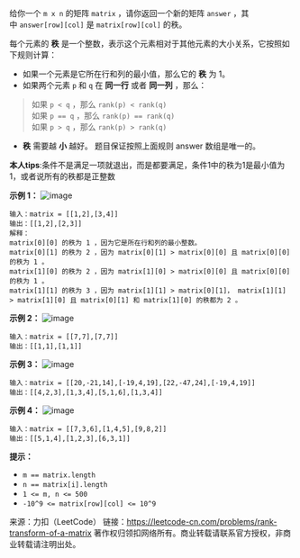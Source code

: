 给你一个 ```m x n``` 的矩阵 ```matrix``` ，请你返回一个新的矩阵 ```answer``` ，其中 ```answer[row][col]``` 是 ```matrix[row][col]``` 的秩。

每个元素的 **秩** 是一个整数，表示这个元素相对于其他元素的大小关系，它按照如下规则计算：

* 如果一个元素是它所在行和列的最小值，那么它的 **秩** 为 1。
* 如果两个元素 ```p``` 和 ```q``` 在 **同一行** 或者 **同一列** ，那么：
> 如果 ```p < q``` ，那么 ```rank(p) < rank(q)```  
> 如果 ```p == q``` ，那么 ```rank(p) == rank(q)```  
> 如果 ```p > q``` ，那么 ```rank(p) > rank(q)```  
* **秩** 需要越 **小** 越好。
题目保证按照上面规则 answer 数组是唯一的。

**本人tips**:条件不是满足一项就退出，而是都要满足，条件1中的秩为1是最小值为1，或者说所有的秩都是正整数

**示例 1：**
![image](https://github.com/Zhenghao-Liu/LeetCode_problem-and-solution/blob/master/1632.矩阵转后的秩/1632_1.png)
```
输入：matrix = [[1,2],[3,4]]
输出：[[1,2],[2,3]]
解释：
matrix[0][0] 的秩为 1 ，因为它是所在行和列的最小整数。
matrix[0][1] 的秩为 2 ，因为 matrix[0][1] > matrix[0][0] 且 matrix[0][0] 的秩为 1 。
matrix[1][0] 的秩为 2 ，因为 matrix[1][0] > matrix[0][0] 且 matrix[0][0] 的秩为 1 。
matrix[1][1] 的秩为 3 ，因为 matrix[1][1] > matrix[0][1]， matrix[1][1] > matrix[1][0] 且 matrix[0][1] 和 matrix[1][0] 的秩都为 2 。
```
**示例 2：**
![image](https://github.com/Zhenghao-Liu/LeetCode_problem-and-solution/blob/master/1632.矩阵转后的秩/1632_2.png)
```
输入：matrix = [[7,7],[7,7]]
输出：[[1,1],[1,1]]
```
**示例 3：**
![image](https://github.com/Zhenghao-Liu/LeetCode_problem-and-solution/blob/master/1632.矩阵转后的秩/1632_3.png)
```
输入：matrix = [[20,-21,14],[-19,4,19],[22,-47,24],[-19,4,19]]
输出：[[4,2,3],[1,3,4],[5,1,6],[1,3,4]]
```
**示例 4：**
![image](https://github.com/Zhenghao-Liu/LeetCode_problem-and-solution/blob/master/1632.矩阵转后的秩/1632_4.png)
```
输入：matrix = [[7,3,6],[1,4,5],[9,8,2]]
输出：[[5,1,4],[1,2,3],[6,3,1]]
```

**提示：**

* ```m == matrix.length```
* ```n == matrix[i].length```
* ```1 <= m, n <= 500```
* ```-10^9 <= matrix[row][col] <= 10^9```

来源：力扣（LeetCode）
链接：https://leetcode-cn.com/problems/rank-transform-of-a-matrix
著作权归领扣网络所有。商业转载请联系官方授权，非商业转载请注明出处。
